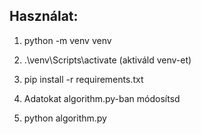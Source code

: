 ## Használat:

1. python -m venv venv

2. .\venv\Scripts\activate (aktiváld venv-et)

3. pip install -r requirements.txt

4. Adatokat algorithm.py-ban módosítsd

6. python algorithm.py
